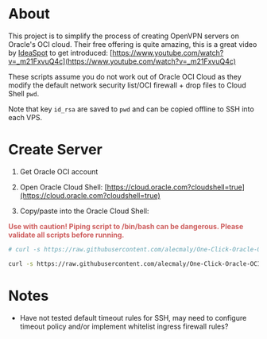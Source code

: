 # About

This project is to simplify the process of creating OpenVPN servers on Oracle's OCI cloud. Their free offering is quite amazing, this is a great video by [IdeaSpot](https://ideaspot.com.au/) to get introduced: [https://www.youtube.com/watch?v=_m21FxvuQ4c](https://www.youtube.com/watch?v=_m21FxvuQ4c)

These scripts assume you do not work out of Oracle OCI Cloud as they modify the default network security list/OCI firewall + drop files to Cloud Shell `pwd`.

Note that key `id_rsa` are saved to `pwd` and can be copied offline to SSH into each VPS. 


# Create Server

1. Get Oracle OCI account 

2. Open Oracle Cloud Shell: [https://cloud.oracle.com?cloudshell=true](https://cloud.oracle.com?cloudshell=true)

2. Copy/paste into the Oracle Cloud Shell:

<span style='color:indianred; font-weight:bold'>Use with caution! Piping script to /bin/bash can be dangerous. Please validate all scripts before running.</span>

```bash
# curl -s https://raw.githubusercontent.com/alecmaly/One-Click-Oracle-OCI-OpenVPN-Deployment/main/new_oci_openvpn_server.sh | /bin/bash -s -- <instance_name> <cpu_count> <memory_in_gb>

curl -s https://raw.githubusercontent.com/alecmaly/One-Click-Oracle-OCI-OpenVPN-Deployment/main/new_oci_openvpn_server.sh | /bin/bash -s -- openvpn-sever 1 6
```

# Notes
- Have not tested default timeout rules for SSH, may need to configure timeout policy and/or implement whitelist ingress firewall rules?